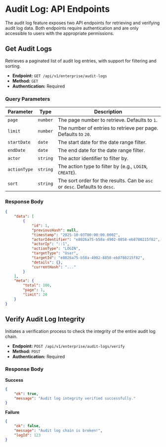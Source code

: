 # Audit Log: API Endpoints

The audit log feature exposes two API endpoints for retrieving and verifying audit log data. Both endpoints require authentication and are only accessible to users with the appropriate permissions.

## Get Audit Logs

Retrieves a paginated list of audit log entries, with support for filtering and sorting.

- **Endpoint:** `GET /api/v1/enterprise/audit-logs`
- **Method:** `GET`
- **Authentication:** Required

### Query Parameters

| Parameter    | Type     | Description                                                                 |
| ------------ | -------- | --------------------------------------------------------------------------- |
| `page`       | `number` | The page number to retrieve. Defaults to `1`.                               |
| `limit`      | `number` | The number of entries to retrieve per page. Defaults to `20`.               |
| `startDate`  | `date`   | The start date for the date range filter.                                   |
| `endDate`    | `date`   | The end date for the date range filter.                                     |
| `actor`      | `string` | The actor identifier to filter by.                                          |
| `actionType` | `string` | The action type to filter by (e.g., `LOGIN`, `CREATE`).                     |
| `sort`       | `string` | The sort order for the results. Can be `asc` or `desc`. Defaults to `desc`. |

### Response Body

```json
{
	"data": [
		{
			"id": 1,
			"previousHash": null,
			"timestamp": "2025-10-03T00:00:00.000Z",
			"actorIdentifier": "e8026a75-b58a-4902-8858-eb8780215f82",
			"actorIp": "::1",
			"actionType": "LOGIN",
			"targetType": "User",
			"targetId": "e8026a75-b58a-4902-8858-eb8780215f82",
			"details": {},
			"currentHash": "..."
		}
	],
	"meta": {
		"total": 100,
		"page": 1,
		"limit": 20
	}
}
```

## Verify Audit Log Integrity

Initiates a verification process to check the integrity of the entire audit log chain.

- **Endpoint:** `POST /api/v1/enterprise/audit-logs/verify`
- **Method:** `POST`
- **Authentication:** Required

### Response Body

**Success**

```json
{
	"ok": true,
	"message": "Audit log integrity verified successfully."
}
```

**Failure**

```json
{
	"ok": false,
	"message": "Audit log chain is broken!",
	"logId": 123
}
```
